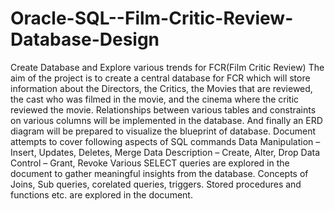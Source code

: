 # Oracle-SQL--Film-Critic-Review-Database-Design

Create Database and Explore various trends for FCR(Film Critic Review)
The aim of the project is to create a central database for FCR which will store information about the Directors, the Critics, the Movies that are reviewed, the cast who was filmed in the movie, and the cinema where the critic reviewed the movie.
Relationships between various tables and constraints on various columns will be implemented in the database. And finally an ERD diagram will be prepared to visualize the blueprint of database. Document attempts to cover following aspects of SQL commands
Data Manipulation – Insert, Updates, Deletes, Merge Data Description – Create, Alter, Drop Data Control – Grant, Revoke
Various SELECT queries are explored in the document to gather meaningful insights from the database. Concepts of Joins, Sub queries, corelated queries, triggers. Stored procedures and functions etc. are explored in the document.
